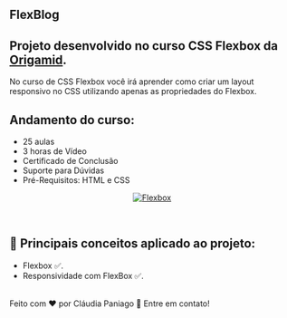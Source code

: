 ##  FlexBlog

## Projeto desenvolvido no curso CSS Flexbox da [Origamid](https://www.origamid.com/). 

 No curso de CSS Flexbox você irá aprender como criar um layout responsivo no CSS utilizando apenas as propriedades do Flexbox.

## Andamento do curso:
* 25 aulas 
* 3 horas de Vídeo
* Certificado de Conclusão
* Suporte para Dúvidas
* Pré-Requisitos: HTML e CSS
  <br>

<p align="center">
  <a href="https://ibb.co/tP5pRYV"><img src="https://i.ibb.co/XkTxHFc/Flexbox.jpg" alt="Flexbox" border="0"></a>
</p>
<br>

## :memo: Principais conceitos aplicado ao projeto: <br>
- Flexbox ✅.
- Responsividade com FlexBox ✅.

<br>
  <span> Feito com ❤️ por Cláudia Paniago 👋 Entre em contato! </span> 
